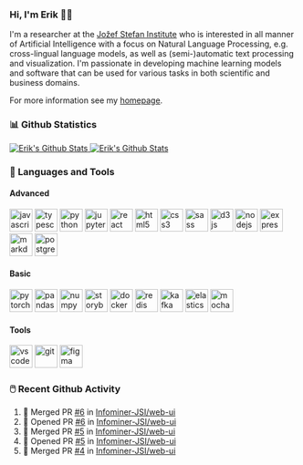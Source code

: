 ### Hi, I'm Erik 👋🏼 

I'm a researcher at the [Jožef Stefan Institute][job] who is interested in all manner of Artificial Intelligence with a focus on Natural Language Processing, e.g. cross-lingual language models, as well as (semi-)automatic text processing and visualization. I'm passionate in developing machine learning models and software that can be used for various tasks in both scientific and business domains.

For more information see my [homepage][homepage].

### 📊 Github Statistics

<a href="https://github.com/anuraghazra/github-readme-stats">
  <img alt="Erik's Github Stats" src="https://github-readme-stats.vercel.app/api?username=eriknovak&show_icons=true&theme=yeblu&hide_border=true" />
</a>
<a href="https://github.com/anuraghazra/github-readme-stats">
  <img alt="Erik's Github Stats" src="https://github-readme-stats.vercel.app/api/top-langs/?username=eriknovak&langs_count=7&layout=compact&theme=yeblu&hide_border=true&card_width=445" />
</a>

### 🧰 Languages and Tools

#### Advanced

<p> 
  <!-- Programming Languages and Packages -->
  <img src="https://cdn.jsdelivr.net/gh/devicons/devicon/icons/javascript/javascript-original.svg" alt="javascript" width="40" height="40"/>
  <img src="https://cdn.jsdelivr.net/gh/devicons/devicon/icons/typescript/typescript-original.svg" alt="typescript" width="40" height="40"/>
  <img src="https://cdn.jsdelivr.net/gh/devicons/devicon/icons/python/python-original.svg" alt="python" width="40" height="40"/>   
  <img src="https://cdn.jsdelivr.net/gh/devicons/devicon/icons/jupyter/jupyter-original-wordmark.svg" alt="jupyter" width="40" height="40"/>  
  
  <!-- Frontend Development -->
  <img src="https://cdn.jsdelivr.net/gh/devicons/devicon/icons/react/react-original.svg" alt="react" width="40" height="40"/>
  <img src="https://cdn.jsdelivr.net/gh/devicons/devicon/icons/html5/html5-original.svg" alt="html5" width="40" height="40"/>
  <img src="https://cdn.jsdelivr.net/gh/devicons/devicon/icons/css3/css3-original.svg" alt="css3" width="40" height="40"/>
  <img src="https://cdn.jsdelivr.net/gh/devicons/devicon/icons/sass/sass-original.svg" alt="sass" width="40" height="40"/> 
  <img src="https://cdn.jsdelivr.net/gh/devicons/devicon/icons/d3js/d3js-original.svg" alt="d3js" width="40" height="40"/>  
  
  <!-- Backend Development -->
  <img src="https://cdn.jsdelivr.net/gh/devicons/devicon/icons/nodejs/nodejs-original.svg" alt="nodejs" width="40" height="40"/> 
  <img src="https://cdn.jsdelivr.net/gh/devicons/devicon/icons/express/express-original.svg" alt="express" width="40" height="40"/> 
  <img src="https://cdn.jsdelivr.net/gh/devicons/devicon/icons/markdown/markdown-original.svg" alt="markdown" width="40" height="40"/>

  
  <!-- Databases -->
  <img src="https://cdn.jsdelivr.net/gh/devicons/devicon/icons/postgresql/postgresql-original.svg" alt="postgresql" width="40" height="40"/> 
  
  <!-- Unit Tests -->
</p>


#### Basic
<p> 
  <!-- Programming Languages and Packages -->
  <img src="https://www.vectorlogo.zone/logos/pytorch/pytorch-icon.svg" alt="pytorch" width="40" height="40"/>
  <img src="https://cdn.jsdelivr.net/gh/devicons/devicon/icons/pandas/pandas-original.svg" alt="pandas" width="40" height="40"/>
  <img src="https://cdn.jsdelivr.net/gh/devicons/devicon/icons/numpy/numpy-original.svg" alt="numpy" width="40" height="40"/>

  <!-- Frontend Development -->
  <img src="https://cdn.jsdelivr.net/gh/devicons/devicon/icons/storybook/storybook-original.svg" alt="storybook" width="40" height="40"/> 

  <!-- Backend Development -->
  
  <!-- Databases -->
  <img src="https://cdn.jsdelivr.net/gh/devicons/devicon/icons/docker/docker-original.svg" alt="docker" width="40" height="40"/>
  <img src="https://cdn.jsdelivr.net/gh/devicons/devicon/icons/redis/redis-original.svg" alt="redis" width="40" height="40"/>
  <img src="https://cdn.jsdelivr.net/gh/devicons/devicon/icons/apachekafka/apachekafka-original.svg" alt="kafka" width="40" height="40"/>  
  <img src="https://www.vectorlogo.zone/logos/elastic/elastic-icon.svg" alt="elasticsearch" width="40" height="40"/> 
  
  <!-- Unit Tests -->
  <img src="https://www.vectorlogo.zone/logos/mochajs/mochajs-icon.svg" alt="mocha" width="40" height="40"/> 

</p>


#### Tools

<p>
  <img src="https://cdn.jsdelivr.net/gh/devicons/devicon/icons/vscode/vscode-original.svg" alt="vscode" width="40" height="40"/> 
  <img src="https://cdn.jsdelivr.net/gh/devicons/devicon/icons/git/git-original.svg" alt="git" width="40" height="40" />
  <img src="https://cdn.jsdelivr.net/gh/devicons/devicon/icons/figma/figma-original.svg" alt="figma" width="40" height="40" />
</p>


### 🖱️ Recent Github Activity

<!--START_SECTION:activity-->
1. 🎉 Merged PR [#6](https://github.com/Infominer-JSI/web-ui/pull/6) in [Infominer-JSI/web-ui](https://github.com/Infominer-JSI/web-ui)
2. 💪 Opened PR [#6](https://github.com/Infominer-JSI/web-ui/pull/6) in [Infominer-JSI/web-ui](https://github.com/Infominer-JSI/web-ui)
3. 🎉 Merged PR [#5](https://github.com/Infominer-JSI/web-ui/pull/5) in [Infominer-JSI/web-ui](https://github.com/Infominer-JSI/web-ui)
4. 💪 Opened PR [#5](https://github.com/Infominer-JSI/web-ui/pull/5) in [Infominer-JSI/web-ui](https://github.com/Infominer-JSI/web-ui)
5. 🎉 Merged PR [#4](https://github.com/Infominer-JSI/web-ui/pull/4) in [Infominer-JSI/web-ui](https://github.com/Infominer-JSI/web-ui)
<!--END_SECTION:activity-->




[job]: https://ailab.ijs.si/
[homepage]: https://ailab.ijs.si/eriknovak/
[gists]: https://gist.github.com/ErikNovak
[datasets]: ./datasets/README.md






